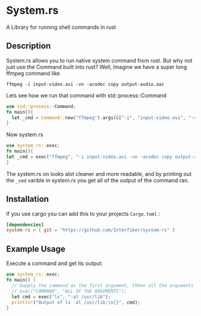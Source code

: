 # System.rs
A Library for running shell commands in rust

## Description
System.rs allows you to run native system command from rust. But why not just use the Command
built into rust? Well, Imagine we have a super long ffmpeg command like
```console
ffmpeg -i input-video.avi -vn -acodec copy output-audio.aac
```
Lets see how we run that command with std::process::Command
```rust
use std::process::Command;
fn main(){
  let _cmd = Command::new("ffmpeg").args(&["-i", "input-video.avi", "-vn", "-acodec", "copy", "output-audio.aac"]).spawn();
}
```
Now system.rs
```rust
use system_rs::exec;
fn main(){
let _cmd = exec("ffmpeg", "-i input-video.avi -vn -acodec copy output-audio.aac");
}
```
The system.rs on looks alot cleaner and more readable, and by printing out the ```_cmd``` varible in system.rs you get all of the output of the command ran.

## Installation
If you use cargo you can add this to your projects ```Cargo.toml``` :
```toml
[dependencies]
system-rs = { git = "https://github.com/Interfiber/system-rs" }
```


## Example Usage

Execute a command and get its output:
```rust
use system_rs::exec;
fn main() {
  // Supply the command as the first argument, thhen all the arguments after it
  // exec("COMMAND", "ALL OF THE ARGUMENTS");
  let cmd = exec("ls", "-al /usr/lib");
  println!("Output of ls -al /usr/lib:\n{}", cmd);
}
```
